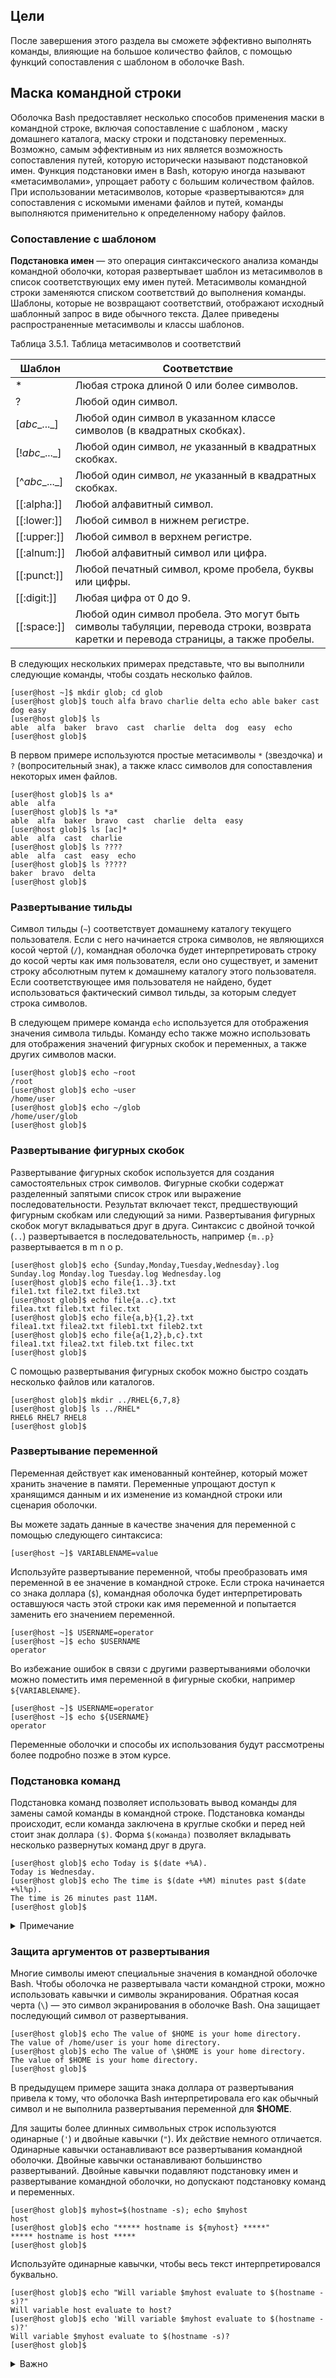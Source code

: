 ## Цели

После завершения этого раздела вы сможете эффективно выполнять команды, влияющие на большое количество файлов, с помощью функций сопоставления с шаблоном в оболочке Bash.

## Маска командной строки

Оболочка Bash предоставляет несколько способов применения маски в командной строке, включая сопоставление с шаблоном , маску домашнего каталога, маску строки и подстановку переменных. Возможно, самым эффективным из них является возможность сопоставления путей, которую исторически называют подстановкой имен. Функция подстановки имен в Bash, которую иногда называют «метасимволами», упрощает работу с большим количеством файлов. При использовании метасимволов, которые «развертываются» для сопоставления с искомыми именами файлов и путей, команды выполняются применительно к определенному набору файлов.

### Сопоставление с шаблоном

**Подстановка имен** — это операция синтаксического анализа команды командной оболочки, которая развертывает шаблон из метасимволов в список соответствующих ему имен путей. Метасимволы командной строки заменяются списком соответствий до выполнения команды. Шаблоны, которые не возвращают соответствий, отображают исходный шаблонный запрос в виде обычного текста. Далее приведены распространенные метасимволы и классы шаблонов.

Таблица 3.5.1. Таблица метасимволов и соответствий

| **Шаблон** | **Соответствие** |
| --- | --- |
| *   | Любая строка длиной 0 или более символов. |
| ?   | Любой один символ. |
| \[_abc__..._\] | Любой один символ в указанном классе символов (в квадратных скобках). |
| \[!_abc__..._\] | Любой один символ, _не_ указанный в квадратных скобках. |
| \[^_abc__..._\] | Любой один символ, _не_ указанный в квадратных скобках. |
| \[\[:alpha:\]\] | Любой алфавитный символ. |
| \[\[:lower:\]\] | Любой символ в нижнем регистре. |
| \[\[:upper:\]\] | Любой символ в верхнем регистре. |
| \[\[:alnum:\]\] | Любой алфавитный символ или цифра. |
| \[\[:punct:\]\] | Любой печатный символ, кроме пробела, буквы или цифры. |
| \[\[:digit:\]\] | Любая цифра от 0 до 9. |
| \[\[:space:\]\] | Любой один символ пробела. Это могут быть символы табуляции, перевода строки, возврата каретки и перевода страницы, а также пробелы. |


В следующих нескольких примерах представьте, что вы выполнили следующие команды, чтобы создать несколько файлов.

```shell
[user@host ~]$ mkdir glob; cd glob
[user@host glob]$ touch alfa bravo charlie delta echo able baker cast dog easy
[user@host glob]$ ls
able  alfa  baker  bravo  cast  charlie  delta  dog  easy  echo
[user@host glob]$ 
```

В первом примере используются простые метасимволы `*` (звездочка) и `?` (вопросительный знак), а также класс символов для сопоставления некоторых имен файлов.

```shell
[user@host glob]$ ls a*
able  alfa
[user@host glob]$ ls *a*
able  alfa  baker  bravo  cast  charlie  delta  easy
[user@host glob]$ ls [ac]*
able  alfa  cast  charlie
[user@host glob]$ ls ????
able  alfa  cast  easy  echo
[user@host glob]$ ls ?????
baker  bravo  delta
[user@host glob]$
```

### Развертывание тильды

Символ тильды (`~`) соответствует домашнему каталогу текущего пользователя. Если с него начинается строка символов, не являющихся косой чертой (`/`), командная оболочка будет интерпретировать строку до косой черты как имя пользователя, если оно существует, и заменит строку абсолютным путем к домашнему каталогу этого пользователя. Если соответствующее имя пользователя не найдено, будет использоваться фактический символ тильды, за которым следует строка символов.

В следующем примере команда `echo` используется для отображения значения символа тильды. Команду echo также можно использовать для отображения значений фигурных скобок и переменных, а также других символов маски.

```shell
[user@host glob]$ echo ~root
/root
[user@host glob]$ echo ~user
/home/user
[user@host glob]$ echo ~/glob
/home/user/glob
[user@host glob]$ 
```

### Развертывание фигурных скобок

Развертывание фигурных скобок используется для создания самостоятельных строк символов. Фигурные скобки содержат разделенный запятыми список строк или выражение последовательности. Результат включает текст, предшествующий фигурным скобкам или следующий за ними. Развертывания фигурных скобок могут вкладываться друг в друга. Синтаксис с двойной точкой (`..`) развертывается в последовательность, например `{m..p}` развертывается в m n o p.

```shell
[user@host glob]$ echo {Sunday,Monday,Tuesday,Wednesday}.log
Sunday.log Monday.log Tuesday.log Wednesday.log
[user@host glob]$ echo file{1..3}.txt
file1.txt file2.txt file3.txt
[user@host glob]$ echo file{a..c}.txt
filea.txt fileb.txt filec.txt
[user@host glob]$ echo file{a,b}{1,2}.txt
filea1.txt filea2.txt fileb1.txt fileb2.txt
[user@host glob]$ echo file{a{1,2},b,c}.txt
filea1.txt filea2.txt fileb.txt filec.txt
[user@host glob]$ 
```

С помощью развертывания фигурных скобок можно быстро создать несколько файлов или каталогов.

```shell
[user@host glob]$ mkdir ../RHEL{6,7,8}
[user@host glob]$ ls ../RHEL*
RHEL6 RHEL7 RHEL8
[user@host glob]$ 
```

### Развертывание переменной

Переменная действует как именованный контейнер, который может хранить значение в памяти. Переменные упрощают доступ к хранящимся данным и их изменение из командной строки или сценария оболочки.

Вы можете задать данные в качестве значения для переменной с помощью следующего синтаксиса:

```shell
[user@host ~]$ VARIABLENAME=value
```

Используйте развертывание переменной, чтобы преобразовать имя переменной в ее значение в командной строке. Если строка начинается со знака доллара (`$`), командная оболочка будет интерпретировать оставшуюся часть этой строки как имя переменной и попытается заменить его значением переменной.

```shell
[user@host ~]$ USERNAME=operator
[user@host ~]$ echo $USERNAME
operator
```

Во избежание ошибок в связи с другими развертываниями оболочки можно поместить имя переменной в фигурные скобки, например `${VARIABLENAME}`.

```shell
[user@host ~]$ USERNAME=operator
[user@host ~]$ echo ${USERNAME}
operator
```

Переменные оболочки и способы их использования будут рассмотрены более подробно позже в этом курсе.

### Подстановка команд

Подстановка команд позволяет использовать вывод команды для замены самой команды в командной строке. Подстановка команды происходит, если команда заключена в круглые скобки и перед ней стоит знак доллара `($)`. Форма `$(команда)` позволяет вкладывать несколько развернутых команд друг в друга.

```shell
[user@host glob]$ echo Today is $(date +%A).
Today is Wednesday.
[user@host glob]$ echo The time is $(date +%M) minutes past $(date +%l%p).
The time is 26 minutes past 11AM.
[user@host glob]$ 
```

<details>
<summary>Примечание</summary>
В старой форме подстановки команд используются обратные кавычки: `команда`. Форма с обратными кавычками имеет два недостатка:

1. можно легко визуально спутать обратные кавычки с обычными одинарными кавычками
2. обратные кавычки нельзя вкладывать друг в друга.

</details>

### Защита аргументов от развертывания

Многие символы имеют специальные значения в командной оболочке Bash. Чтобы оболочка не развертывала части командной строки, можно использовать кавычки и символы экранирования.
Обратная косая черта (`\`) ― это символ экранирования в оболочке Bash. Она защищает последующий символ от развертывания.

```shell
[user@host glob]$ echo The value of $HOME is your home directory.
The value of /home/user is your home directory.
[user@host glob]$ echo The value of \$HOME is your home directory.
The value of $HOME is your home directory.
[user@host glob]$ 
```

В предыдущем примере защита знака доллара от развертывания привела к тому, что оболочка Bash интерпретировала его как обычный символ и не выполнила развертывания переменной для **$HOME**.

Для защиты более длинных символьных строк используются одинарные (`'`) и двойные кавычки (`"`). Их действие немного отличается. Одинарные кавычки останавливают все развертывания командной оболочки. Двойные кавычки останавливают большинство развертываний.
Двойные кавычки подавляют подстановку имен и развертывание командной оболочки, но допускают подстановку команд и переменных.

```shell
[user@host glob]$ myhost=$(hostname -s); echo $myhost
host
[user@host glob]$ echo "***** hostname is ${myhost} *****"
***** hostname is host *****
[user@host glob]$ 
```

Используйте одинарные кавычки, чтобы весь текст интерпретировался буквально.

```shell
[user@host glob]$ echo "Will variable $myhost evaluate to $(hostname -s)?"
Will variable host evaluate to host?
[user@host glob]$ echo 'Will variable $myhost evaluate to $(hostname -s)?'
Will variable $myhost evaluate to $(hostname -s)?
[user@host glob]$ 
```

<details>
<summary>Важно</summary>

Одинарную кавычку (`'`) легко спутать с обратной кавычкой подстановки команд (`) на экране и на клавиатуре. Использование одной кавычки вместо другой приведет к непредвиденному поведению командной оболочки.

</details>